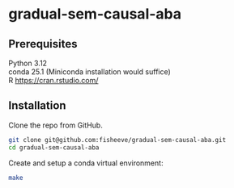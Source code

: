 # gradual-sem-causal-aba

## Prerequisites

Python 3.12  
conda 25.1 (Miniconda installation would suffice)  
R https://cran.rstudio.com/  

## Installation

Clone the repo from GitHub.
```bash
git clone git@github.com:fisheeve/gradual-sem-causal-aba.git
cd gradual-sem-causal-aba
```

Create and setup a conda virtual environment:
```bash
make
```
